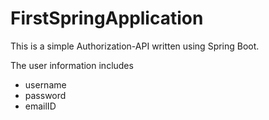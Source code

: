 # FirstSpringApplication

This is a simple Authorization-API written using Spring Boot.

The user information includes
 
 - username
 - password
 - emailID



